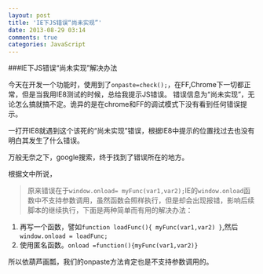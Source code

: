 ```yaml
---
layout: post
title: 'IE下JS错误“尚未实现”'
date: 2013-08-29 03:14
comments: true
categories: JavaScript
---
```

###IE下JS错误“尚未实现”解决办法

今天在开发一个功能时，使用到了`onpaste=check();`，在FF,Chrome下一切都正常，但是当我用IE8测试的时候，总给我提示JS错误。
错误信息为“尚未实现”，无论怎么搞就搞不定。诡异的是在chrome和FF的调试模式下没有看到任何错误提示。

一打开IE8就遇到这个该死的“尚未实现”错误，根据IE8中提示的位置找过去也没有明白其发生了什么错误。

万般无奈之下，google搜索，终于找到了错误所在的地方。

根据文中所说，
>原来错误在于`window.onload= myFunc(var1,var2);`IE的`window.onload`函数中不支持参数调用，虽然函数会照样执行，但是却会出现报错，影响后续脚本的继续执行，下面是两种简单而有用的解决办法：
1. 再写一个函数，譬如`function loadFunc(){ myFunc(var1,var2) }`,然后`window.onload = loadFunc;`
2. 使用匿名函数。`onload =function(){myFunc(var1,var2)}`

 
所以依葫芦画瓢，我们的onpaste方法肯定也是不支持参数调用的。